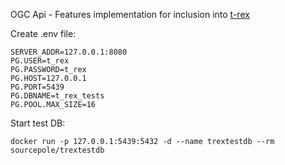 OGC Api - Features implementation for inclusion into [t-rex](https://github.com/t-rex-tileserver/t-rex)

Create .env file:
```
SERVER_ADDR=127.0.0.1:8080
PG.USER=t_rex
PG.PASSWORD=t_rex
PG.HOST=127.0.0.1
PG.PORT=5439
PG.DBNAME=t_rex_tests
PG.POOL.MAX_SIZE=16
```

Start test DB:

    docker run -p 127.0.0.1:5439:5432 -d --name trextestdb --rm sourcepole/trextestdb
